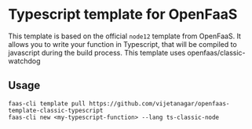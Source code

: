 # Typescript template for OpenFaaS

This template is based on the official `node12` template from OpenFaaS. It allows you to write your function in Typescript, that will be compiled to javascript during the build process. This template uses openfaas/classic-watchdog

## Usage

```shell
faas-cli template pull https://github.com/vijetanagar/openfaas-template-classic-typescript
faas-cli new <my-typescript-function> --lang ts-classic-node
```
